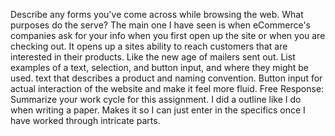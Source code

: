Describe any forms you've come across while browsing the web. What purposes do the serve? The main one I have seen is when eCommerce's companies ask for your info when you first open up the site or when you are checking out.  It opens up a sites ability to reach customers that are interested in their products. Like the new age of mailers sent out.
List examples of a text, selection, and button input, and where they might be used. text that describes a product and naming convention. Button input for actual interaction of the website and make it feel more fluid.
Free Response: Summarize your work cycle for this assignment. I did a outline like I do when writing a paper. Makes it so I can just enter in the specifics once I have worked through intricate parts.
